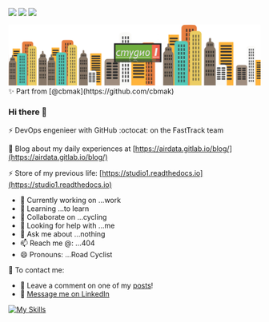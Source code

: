 <a href="https://rumen.free.bg/"><img src="https://img.shields.io/static/v1?label=website&message=rumen.free.bg/&color=teal"></a> 
<a href="https://www.linkedin.com/in/rumen-lishkov/"><img src="https://img.shields.io/static/v1?label=LinkedIn&message=profile&color=blue"></a>
<a href="https://airdata.gitlab.io/blog//"><img src="https://img.shields.io/static/v1?label=Blog&message=Read&color=blue"></a>

<img src="https://github.com/airdata/airdata-web/blob/master/images/9114FE22-ED7F-4CF4-AE77-C8CABCB099CD.png" width="900" >
✨ Part from [@cbmak](https://github.com/cbmak)


### Hi there 👋
⚡ DevOps engenieer with GitHub :octocat: on the FastTrack team

📖 Blog about my daily experiences at [https://airdata.gitlab.io/blog/](https://airdata.gitlab.io/blog/) 

⚡ Store of my previous life: [https://studio1.readthedocs.io](https://studio1.readthedocs.io)

- 🔭 Currently working on ...work
- 🌱 Learning ...to learn
- 👯 Collaborate on ...cycling
- 🤔 Looking for help with ...me
- 💬 Ask me about ...nothing
- 📫 Reach me @: ...404
- 😄 Pronouns: ...Road Cyclist

📖 To contact me: 
  - 🌱 Leave a comment on one of my [posts](https://rumen.free.bg/)!
  - 🌱 [Message me on LinkedIn](https://www.linkedin.com/in/rumen-lishkov/)

[![My Skills](https://skillicons.dev/icons?i=aws,gcp,azure,py,github,gradle,jenkins,kubernetes,linux&perline=3)](https://skillicons.dev)
